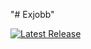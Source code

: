 "# Exjobb" 

[![Latest Release](https://img.shields.io/github/v/release/armin112/exjobb?display_name=tag&color=brightgreen&sort=semver)](https://github.com/armin112/exjobb/exjobb/latest)
